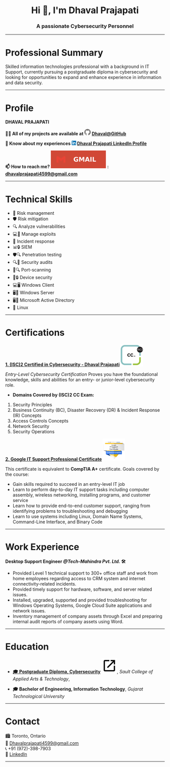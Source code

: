 <h1 align="center">Hi 👋, I'm Dhaval Prajapati</h1>
<h3 align="center">A passionate Cybersecurity Personnel</h3>

***

# Professional Summary
Skilled information technologies professional with a background in IT Support, currently pursuing a postgraduate diploma in cybersecurity and looking for opportunities to expand and enhance experience in information and data security.
***

# Profile

**DHAVAL PRAJAPATI**

**👨‍💻 All of my projects are available at  ![GitHub logo](assets/user/github.png)  [Dhaval@GitHub](https://github.com/imstrange195)**

**📄 Know about my experiences  ![LinkedIn Logo](assets/user/linkedin.png)  [Dhaval Prajapati LinkedIn Profile](https://www.linkedin.com/in/dhavalprajapati195/)**

**📫 How to reach me?  ![Gmail logo](assets/user/gmail.svg) : dhavalprajapati4599@gmail.com**
***
# Technical Skills
  
- 💼 Risk management
- 🛡️ Risk mitigation
- 🔍 Analyze vulnerabilities
- 💻🔧 Manage exploits
- 🚨 Incident response
- 📊🔒 SIEM
- 🛡️🔍 Penetration testing
- 🔍📝 Security audits
- 🚪🔍 Port-scanning
- 📱🔒 Device security
- 💻🖥️ Windows Client
- 🖥️🔧 Windows Server
- 🖥️📁 Microsoft Active Directory
- 🐧 Linux
***
# Certifications

**[1. (ISC)2 Certified in Cybersecurity - Dhaval Prajapati](https://www.credly.com/badges/b0958515-72a0-4ca7-80dc-022be1a011bb/linked_in_profile) ![ISC2CC](assets/user/isc2cc.png)**

_Entry-Level Cybersecurity Certification_
Proves you have the foundational knowledge, skills and abilities for an entry- or junior-level cybersecurity role.
* **Domains Covered by (ISC)2 CC Exam:**
1. Security Principles
2. Business Continuity (BC), Disaster Recovery (DR) & Incident Response (IR) Concepts
3. Access Controls Concepts
4. Network Security
5. Security Operations

**[2. Google IT Support Professional Certificate](https://www.credly.com/badges/40f2f628-4446-4526-a51d-285ac23f7ae2/linked_in_profile) ![ITSupport](assets/user/itsupport.png)**

This certificate is equivalent to **CompTIA A+** certificate.
Goals covered by the course:
* Gain skills required to succeed in an entry-level IT job
* Learn to perform day-to-day IT support tasks including computer assembly, wireless networking, installing programs, and customer service
* Learn how to provide end-to-end customer support, ranging from identifying problems to troubleshooting and debugging
* Learn to use systems including Linux, Domain Name Systems, Command-Line Interface, and Binary Code
***
# Work Experience

**Desktop Support Engineer _@Tech-Mahindra Pvt. Ltd._ 🛠️**

* Provided Level 1 technical support to 300+ office staff and work from home employees regarding access to CRM system and internet connectivity-related incidents.
* Provided timely support for hardware, software, and server related issues.
* Installed, upgraded, supported and provided troubleshooting for Windows Operating Systems, Google Cloud Suite applications and network issues.
* Inventory management of company assets through Excel and preparing internal audit reports of company assets using Word.
***
# Education

* [**🎓 Postgraduate Diploma, Cybersecurity**](?page=grades-page) ![openlink](assets/user/openlink.svg), 
_Sault College of Applied Arts & Technology_, 

* **🎓 Bachelor of Engineering, Information Technology**,
_Gujarat Technological University_
***
# Contact

🏙️ Toronto, Ontario  
📧 Dhavalprajapati4599@gmail.com  
📞 +91 (972)-398-7903  
🔗 [LinkedIn](linkedin.com/in/dhavalprajapati195)
***
